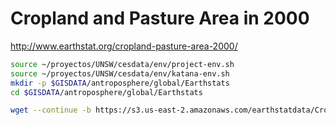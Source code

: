 # Cropland and Pasture Area in 2000

http://www.earthstat.org/cropland-pasture-area-2000/

```sh
source ~/proyectos/UNSW/cesdata/env/project-env.sh
source ~/proyectos/UNSW/cesdata/env/katana-env.sh
mkdir -p $GISDATA/antroposphere/global/Earthstats
cd $GISDATA/antroposphere/global/Earthstats

wget --continue -b https://s3.us-east-2.amazonaws.com/earthstatdata/CroplandPastureArea2000_Geotiff.zip
```
